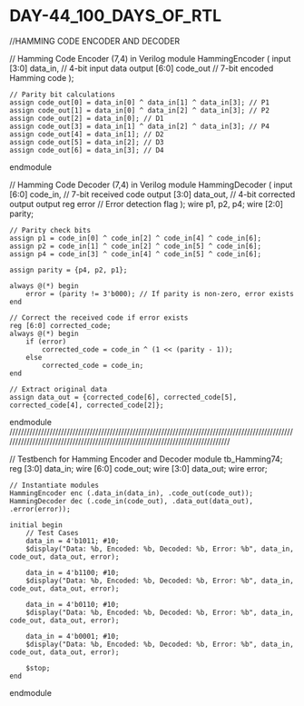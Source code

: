 # DAY-44_100_DAYS_OF_RTL
//HAMMING CODE ENCODER AND DECODER

 // Hamming Code Encoder (7,4) in Verilog
module HammingEncoder (
    input  [3:0] data_in,  // 4-bit input data
    output [6:0] code_out  // 7-bit encoded Hamming code
);
    
    // Parity bit calculations
    assign code_out[0] = data_in[0] ^ data_in[1] ^ data_in[3]; // P1
    assign code_out[1] = data_in[0] ^ data_in[2] ^ data_in[3]; // P2
    assign code_out[2] = data_in[0]; // D1
    assign code_out[3] = data_in[1] ^ data_in[2] ^ data_in[3]; // P4
    assign code_out[4] = data_in[1]; // D2
    assign code_out[5] = data_in[2]; // D3
    assign code_out[6] = data_in[3]; // D4
    
endmodule

// Hamming Code Decoder (7,4) in Verilog
module HammingDecoder (
    input  [6:0] code_in,  // 7-bit received code
    output [3:0] data_out, // 4-bit corrected output
    output reg   error     // Error detection flag
);
    wire p1, p2, p4;
    wire [2:0] parity;
    
    // Parity check bits
    assign p1 = code_in[0] ^ code_in[2] ^ code_in[4] ^ code_in[6];
    assign p2 = code_in[1] ^ code_in[2] ^ code_in[5] ^ code_in[6];
    assign p4 = code_in[3] ^ code_in[4] ^ code_in[5] ^ code_in[6];
    
    assign parity = {p4, p2, p1};
    
    always @(*) begin
        error = (parity != 3'b000); // If parity is non-zero, error exists
    end
    
    // Correct the received code if error exists
    reg [6:0] corrected_code;
    always @(*) begin
        if (error)
            corrected_code = code_in ^ (1 << (parity - 1));
        else
            corrected_code = code_in;
    end
    
    // Extract original data
    assign data_out = {corrected_code[6], corrected_code[5], corrected_code[4], corrected_code[2]};
    
endmodule
////////////////////////////////////////////////////////////////////////////////////////////////////////////////////////////////////////////////////////////////////////////////

// Testbench for Hamming Encoder and Decoder
module tb_Hamming74;
    reg [3:0] data_in;
    wire [6:0] code_out;
    wire [3:0] data_out;
    wire error;
    
    // Instantiate modules
    HammingEncoder enc (.data_in(data_in), .code_out(code_out));
    HammingDecoder dec (.code_in(code_out), .data_out(data_out), .error(error));
    
    initial begin
        // Test Cases
        data_in = 4'b1011; #10;
        $display("Data: %b, Encoded: %b, Decoded: %b, Error: %b", data_in, code_out, data_out, error);
        
        data_in = 4'b1100; #10;
        $display("Data: %b, Encoded: %b, Decoded: %b, Error: %b", data_in, code_out, data_out, error);
        
        data_in = 4'b0110; #10;
        $display("Data: %b, Encoded: %b, Decoded: %b, Error: %b", data_in, code_out, data_out, error);
        
        data_in = 4'b0001; #10;
        $display("Data: %b, Encoded: %b, Decoded: %b, Error: %b", data_in, code_out, data_out, error);
        
        $stop;
    end
endmodule
